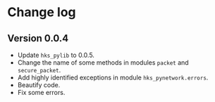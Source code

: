 # Change log
## Version 0.0.4
+ Update `hks_pylib` to 0.0.5.
+ Change the name of some methods in modules `packet` and `secure_packet`.
+ Add highly identified exceptions in module `hks_pynetwork.errors`.
+ Beautify code.
+ Fix some errors.